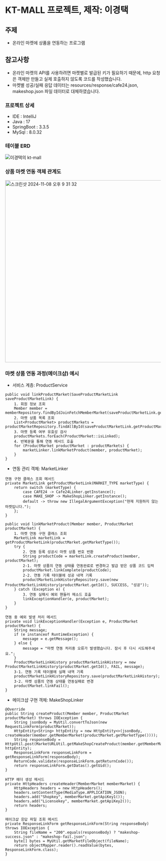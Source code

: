 # KT-MALL 프로젝트, 제작: 이경택
## 주제
- 온라인 마켓에 상품을 연동하는 프로그램

## 참고사항
- 온라인 마켓의 API를 사용하려면 마켓별로 발급된 키가 필요하기 때문에, http 요청은 객체만 만들고 실제 호출하지 않도록 코드를 작성했습니다.
- 마켓별 성공/실패 응답 데이터는 resources/response/cafe24.json, makeshop.json 파일 데이터로 대체하였습니다.

### 프로젝트 상세
- IDE : IntelliJ
- Java : 17
- SpringBoot : 3.3.5
- MySql : 8.0.32

### 테이블 ERD
![이경택의 kt-mall](https://github.com/user-attachments/assets/b6f52473-d2e6-48d8-8cb1-c283f641e609)

### 상품 마켓 연동 객체 관계도
<img width="589" alt="스크린샷 2024-11-08 오후 9 31 32" src="https://github.com/user-attachments/assets/812f4a78-8d22-4203-af69-cb46b8e0fbf3">

### 마켓 상품 연동 과정(메이크샵) 예시
- 서비스 계층: ProductService
```
public void linkProductMarket(SaveProductMarketLink saveProductMarketLink) {
    1. 회원 정보 조회
    Member member = memberRepository.findByIdJoinFetchMemberMarket(saveProductMarketLink.getMemberId()).orElseThrow(IllegalArgumentException::new);
    2. 마켓 상품 목록 조회
    List<ProductMarket> productMarkets = productMarketRepository.findAllById(saveProductMarketLink.getProductMarketIds());
    3. 마켓 등록 여부 유효성 검사
    productMarkets.forEach(ProductMarket::isLinked);
    4. 반복문을 통해 연동 메서드 호출
    for (ProductMarket productMarket : productMarkets) {
        marketLinker.linkMarketProduct(member, productMarket);
    }
}
```
- 연동 관리 객체: MarketLinker
```
연동 구현 클래스 조회 메서드
private MarketLink getProductMarketLink(MARKET_TYPE marketType) {
    return switch (marketType) {
        case CAFE24 -> Cafe24Linker.getInstance();
        case MAKE_SHOP -> MakeShopLinker.getInstance();
        default -> throw new IllegalArgumentException("현재 지원하지 않는 마켓입니다.");
    };
}

public void linkMarketProduct(Member member, ProductMarket productMarket) {
    1. 마켓 연동 구현 클래스 조회
    MarketLink marketLink = getProductMarketLink(productMarket.getMarketType());
    try {
        2. 연동 등록 성공시 마켓 상품 번호 반환
        String productCode = marketLink.createProduct(member, productMarket);
        2-1. 마켓 상품의 연동 상태를 연동완료로 변경하고 발급 받은 상품 코드 입력
        productMarket.linkComplete(productCode);
        2-2. 연동 기록 테이블에 성공 내역 기록
        productMarketLinkHistoryRepository.save(new ProductMarketLinkHistory(productMarket.getId(), SUCCESS, "성공"));
    } catch (Exception e) {
        3. 연동 실패시 예외 핸들러 메소드 호출 
        linkExceptionHandler(e, productMarket);
    }
}

연동 중 예외 발생 처리 메서드
private void linkExceptionHandler(Exception e, ProductMarket productMarket) {
    String message;
    if (e instanceof RuntimeException) {
        message = e.getMessage();
    } else {
        message = "마켓 연동 처리중 오류가 발생했습니다. 잠시 후 다시 시도해주세요.";
    }
    ProductMarketLinkHistory productMarketLinkHistory = new ProductMarketLinkHistory(productMarket.getId(), FAIL, message);
    3-1. 연동 기록 테이블에 실패 내역 기록
    productMarketLinkHistoryRepository.save(productMarketLinkHistory);
    3-2. 마켓 상품의 연동 상태를 연동실패로 변경
    productMarket.linkFail();
}
```
- 메이크샵 구현 객체: MakeShopLinker
```
@Override
public String createProduct(Member member, ProductMarket productMarket) throws IOException {
    String jsonBody = MyUtil.convertToJson(new RequestLinkForm(productMarket));
    HttpEntity<String> httpEntity = new HttpEntity<>(jsonBody, createHeader(member.getMemberMarket(productMarket.getMarketType())));
    String responseBody = HttpUtil.post(MarketURLUtil.getMakeShopCreateProduct(member.getMemberMarket(productMarket.getMarketType())), httpEntity);
    ResponseLinkForm responseLinkForm = getResponseLinkForm(responseBody);
    ReturnCode.validate(responseLinkForm.getReturnCode());
    return responseLinkForm.getDatas().getUid();
}

HTTP 헤더 생성 메서드
private HttpHeaders createHeader(MemberMarket memberMarket) {
    HttpHeaders headers = new HttpHeaders();
    headers.setContentType(MediaType.APPLICATION_JSON);
    headers.add("Shopkey", memberMarket.getApiKey1());
    headers.add("Licensekey", memberMarket.getApiKey2());
    return headers;
}

메이크샵 응답 파일 조회 메서드
private ResponseLinkForm getResponseLinkForm(String responseBody) throws IOException {
    String fileName = "200".equals(responseBody) ? "makeshop-success.json" : "makeshop-fail.json";
    byte[] bytes = MyUtil.getMarketFileObject(fileName);
    return objectMapper.reader().readValue(bytes, ResponseLinkForm.class);
}
```
